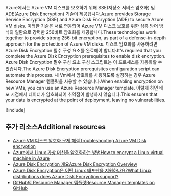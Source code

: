 <span data-ttu-id="3c612-101">Azure에서는 Azure VM 디스크를 보호하기 위해 SSE(저장소 서비스 암호화) 및 ADE(Azure Disk Encryption) 기술이 제공됩니다.</span><span class="sxs-lookup"><span data-stu-id="3c612-101">Azure provides Storage Service Encryption (SSE) and Azure Disk Encryption (ADE) to secure Azure VM disks.</span></span> <span data-ttu-id="3c612-102">이러한 기술은 서로 연동되어 Azure VM 디스크 보호를 위한 심층 방어 방식의 일환으로 강력한 256비트 암호화를 제공합니다.</span><span class="sxs-lookup"><span data-stu-id="3c612-102">These technologies work together to provide strong 256-bit encryption, as part of a defense-in-depth approach for the protection of Azure VM disks.</span></span> <span data-ttu-id="3c612-103">디스크 암호화를 사용하려면 Azure Disk Encryption 필수 구성 요소를 완료해야 합니다.</span><span class="sxs-lookup"><span data-stu-id="3c612-103">It's required that you complete the Azure Disk Encryption prerequisites to enable disk encryption.</span></span> <span data-ttu-id="3c612-104">Azure Disk Encryption 필수 구성 요소 구성 스크립트는 이 프로세스를 자동화할 수 있습니다.</span><span class="sxs-lookup"><span data-stu-id="3c612-104">The Azure Disk Encryption prerequisites configuration script can automate this process.</span></span> <span data-ttu-id="3c612-105">새 Vm에서 암호화를 사용하도록 설정하는 경우 Azure Resource Manager 템플릿을 사용할 수 있습니다.</span><span class="sxs-lookup"><span data-stu-id="3c612-105">When enabling encryption on new VMs, you can use an Azure Resource Manager template.</span></span> <span data-ttu-id="3c612-106">이렇게 하면 배포 시점에서 데이터가 암호화되어 취약점이 발생하지 않습니다.</span><span class="sxs-lookup"><span data-stu-id="3c612-106">This ensures that your data is encrypted at the point of deployment, leaving no vulnerabilities.</span></span>

<!-- Cleanup sandbox -->
[!include[](../../../includes/azure-sandbox-cleanup.md)]

## <a name="additional-resources"></a><span data-ttu-id="3c612-107">추가 리소스</span><span class="sxs-lookup"><span data-stu-id="3c612-107">Additional resources</span></span>

- [<span data-ttu-id="3c612-108">Azure VM 디스크 암호화 문제 해결</span><span class="sxs-lookup"><span data-stu-id="3c612-108">Troubleshooting Azure VM Disk encryption</span></span>](https://docs.microsoft.com/azure/security/azure-security-disk-encryption-tsg)
- [<span data-ttu-id="3c612-109">Azure에서 Linux 가상 머신을 암호화하는 방법</span><span class="sxs-lookup"><span data-stu-id="3c612-109">How to encrypt a Linux virtual machine in Azure</span></span>](https://docs.microsoft.com/azure/virtual-machines/linux/encrypt-disks)
- [<span data-ttu-id="3c612-110">Azure Disk Encryption 개요</span><span class="sxs-lookup"><span data-stu-id="3c612-110">Azure Disk Encryption Overview</span></span>](https://docs.microsoft.com/azure/security/azure-security-disk-encryption-overview)
- <span data-ttu-id="3c612-111">[Azure Disk Encryption은 어떤 Linux 배포판을 지원하나요?](https://docs.microsoft.com/en-us/azure/security/azure-security-disk-encryption-faq#bkmk_LinuxOSSupport)</span><span class="sxs-lookup"><span data-stu-id="3c612-111">[What Linux distributions does Azure Disk Encryption support?](https://docs.microsoft.com/en-us/azure/security/azure-security-disk-encryption-faq#bkmk_LinuxOSSupport).</span></span>
- [<span data-ttu-id="3c612-112">GitHub의 Resource Manager 템플릿</span><span class="sxs-lookup"><span data-stu-id="3c612-112">Resource Manager templates on GitHub</span></span>](https://github.com/Azure/azure-quickstart-templates)